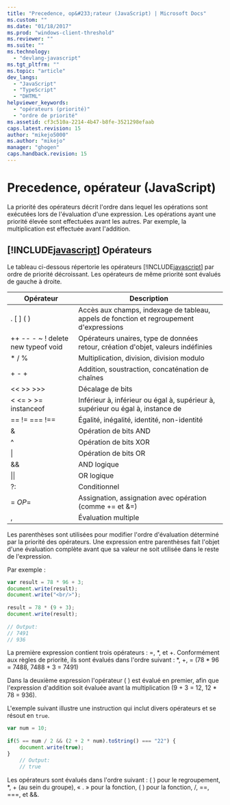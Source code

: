 ```yaml
---
title: "Precedence, op&#233;rateur (JavaScript) | Microsoft Docs"
ms.custom: ""
ms.date: "01/18/2017"
ms.prod: "windows-client-threshold"
ms.reviewer: ""
ms.suite: ""
ms.technology: 
  - "devlang-javascript"
ms.tgt_pltfrm: ""
ms.topic: "article"
dev_langs: 
  - "JavaScript"
  - "TypeScript"
  - "DHTML"
helpviewer_keywords: 
  - "opérateurs (priorité)"
  - "ordre de priorité"
ms.assetid: cf3c510a-2214-4b47-b8fe-3521298efaab
caps.latest.revision: 15
author: "mikejo5000"
ms.author: "mikejo"
manager: "ghogen"
caps.handback.revision: 15
---
```

# Precedence, op&#233;rateur (JavaScript)
La priorité des opérateurs décrit l'ordre dans lequel les opérations sont exécutées lors de l'évaluation d'une expression.  Les opérations ayant une priorité élevée sont effectuées avant les autres.  Par exemple, la multiplication est effectuée avant l'addition.  
  
## [!INCLUDE[javascript](../javascript/includes/javascript-md.md)] Opérateurs  
 Le tableau ci\-dessous répertorie les opérateurs [!INCLUDE[javascript](../javascript/includes/javascript-md.md)] par ordre de priorité décroissant.  Les opérateurs de même priorité sont évalués de gauche à droite.  
  
|Opérateur|Description|  
|---------------|-----------------|  
|. \[ \] \( \)|Accès aux champs, indexage de tableau, appels de fonction et regroupement d'expressions|  
|\+\+ \-\- \- ~ \! delete new typeof void|Opérateurs unaires, type de données retour, création d'objet, valeurs indéfinies|  
|\* \/ %|Multiplication, division, division modulo|  
|\+ \- \+|Addition, soustraction, concaténation de chaînes|  
|\<\< \>\> \>\>\>|Décalage de bits|  
|\< \<\= \> \>\= instanceof|Inférieur à, inférieur ou égal à, supérieur à, supérieur ou égal à, instance de|  
|\=\= \!\= \=\=\= \!\=\=|Égalité, inégalité, identité, non\-identité|  
|&|Opération de bits AND|  
|^|Opération de bits XOR|  
|&#124;|Opération de bits OR|  
|&&|AND logique|  
|&#124;&#124;|OR logique|  
|?:|Conditionnel|  
|\= *OP*\=|Assignation, assignation avec opération \(comme \+\= et &\=\)|  
|,|Évaluation multiple|  
  
 Les parenthèses sont utilisées pour modifier l'ordre d'évaluation déterminé par la priorité des opérateurs.  Une expression entre parenthèses fait l'objet d'une évaluation complète avant que sa valeur ne soit utilisée dans le reste de l'expression.  
  
 Par exemple :  
  
```javascript  
var result = 78 * 96 + 3;  
document.write(result);  
document.write("<br/>");  
  
result = 78 * (9 + 3);  
document.write(result);  
  
// Output:  
// 7491  
// 936  
```  
  
 La première expression contient trois opérateurs : \=, \*, et \+.  Conformément aux règles de priorité, ils sont évalués dans l'ordre suivant : \*, \+, \= \(78 \* 96 \= 7488, 7488 \+ 3 \= 7491\)  
  
 Dans la deuxième expression l'opérateur \( \) est évalué en premier, afin que l'expression d'addition soit évaluée avant la multiplication \(9 \+ 3 \= 12, 12 \* 78 \= 936\).  
  
 L'exemple suivant illustre une instruction qui inclut divers opérateurs et se résout en `true`.  
  
```javascript  
var num = 10;  
  
if(5 == num / 2 && (2 + 2 * num).toString() === "22") {  
    document.write(true);  
}  
    // Output:  
    // true  
```  
  
 Les opérateurs sont évalués dans l'ordre suivant : \( \) pour le regroupement, \*, \+ \(au sein du groupe\), « . » pour la fonction, \( \) pour la fonction, \/, \=\=, \=\=\=, et &&.
